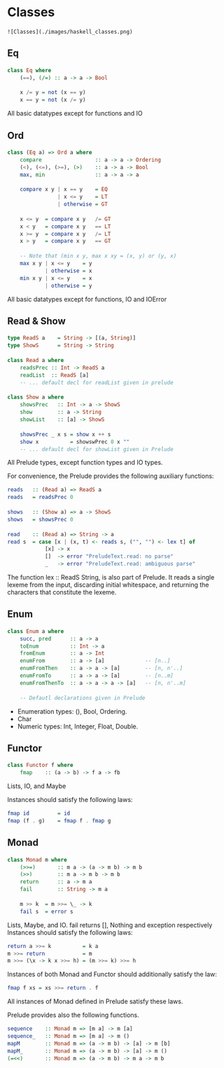 # Classes

    ![Classes](./images/haskell_classes.png)
    
## Eq

```haskell
class Eq where
    (==), (/=) :: a -> a -> Bool
    
    x /= y = not (x == y)
    x == y = not (x /= y)
```

All basic datatypes except for functions and IO

        
## Ord

```haskell
class (Eq a) => Ord a where
    compare                 :: a -> a -> Ordering
    (<), (<=), (>=), (>)    :: a -> a -> Bool
    max, min                :: a -> a -> a
    
    compare x y | x == y    = EQ
                | x <= y    = LT
                | otherwise = GT
                
    x <= y  = compare x y   /= GT
    x < y   = compare x y   == LT
    x >= y  = compare x y   /= LT
    x > y   = compare x y   == GT
    
    -- Note that (min x y, max x xy = (x, y) or (y, x)
    max x y | x <= y    = y
            | otherwise = x
    min x y | x <= y    = x
            | otherwise = y
```

All basic datatypes except for functions, IO and IOError

## Read & Show

```haskell
type ReadS a    = String -> [(a, String)]
type ShowS      = String -> String

class Read a where
    readsPrec :: Int -> ReadS a
    readList  :: ReadS [a]
    -- ... default decl for readList given in prelude
    
class Show a where
    showsPrec   :: Int -> a -> ShowS
    show        :: a -> String
    showList    :: [a] -> ShowS
    
    showsPrec _ x s = show x ++ s
    show x          = showswPrec 0 x ""
    -- ... default decl for showList given in Prelude
```

All Prelude types, except function types and IO types.

For convenience, the Prelude provides the following auxiliary functions:

```haskell
reads   :: (Read a) => ReadS a
reads   = readsPrec 0

shows   :: (Show a) => a -> ShowS
shows   = showsPrec 0

read    :: (Read a) => String -> a
read s  = case [x | (x, t) <- reads s, ("", "") <- lex t] of
            [x] -> x
            []  -> error "PreludeText.read: no parse"
            _   -> error "PreludeText.read: ambiguous parse"
```

The function lex :: ReadS String, is also part of Prelude. It reads a single lexeme from the input, discarding initial whitespace, and returning the characters that constitute the lexeme.

## Enum

```haskell
class Enum a where
    succ, pred      :: a -> a
    toEnum          :: Int -> a
    fromEnum        :: a -> Int
    enumFrom        :: a -> [a]             -- [n..]
    enumFromThen    :: a -> a -> [a]        -- [n, n'..]
    enumFromTo      :: a -> a -> [a]        -- [n..m]
    enumFromThenTo  :: a -> a -> a -> [a]   -- [n, n'..m]
    
    -- Defautl declarations given in Prelude
``` 

* Enumeration types: (), Bool, Ordering.
* Char
* Numeric types: Int, Integer, Float, Double.

## Functor

```haskell
class Functor f where
    fmap    :: (a -> b) -> f a -> fb
```
Lists, IO, and Maybe

Instances should satisfy the following laws:
```haskell
fmap id         = id
fmap (f . g)    = fmap f . fmap g
```

## Monad

```haskell
class Monad m where
    (>>=)       :: m a -> (a -> m b) -> m b
    (>>)        :: m a -> m b -> m b
    return      :: a -> m a
    fail        :: String -> m a
    
    m >> k  = m >>= \_ -> k
    fail s  = error s
```

Lists, Maybe, and IO. fail returns [], Nothing and exception respectively
Instances should satisfy the following laws:

```haskell
return a >>= k          = k a
m >>= return            = m
m >>= (\x -> k x >>= h) = (m >>= k) >>= h
```

Instances of both Monad and Functor should additionally satisfy the law:

```haskell
fmap f xs = xs >>= return . f
```

All instances of Monad defined in Prelude satisfy these laws.

Prelude provides also the following functions.

```haskell
sequence    :: Monad m => [m a] -> m [a]
sequence_   :: Monad m => [m a] -> m ()
mapM        :: Monad m => (a -> m b) -> [a] -> m [b]
mapM_       :: Monad m => (a -> m b) -> [a] -> m ()
(=<<)       :: Monad m => (a -> m b) -> m a -> m b
```


